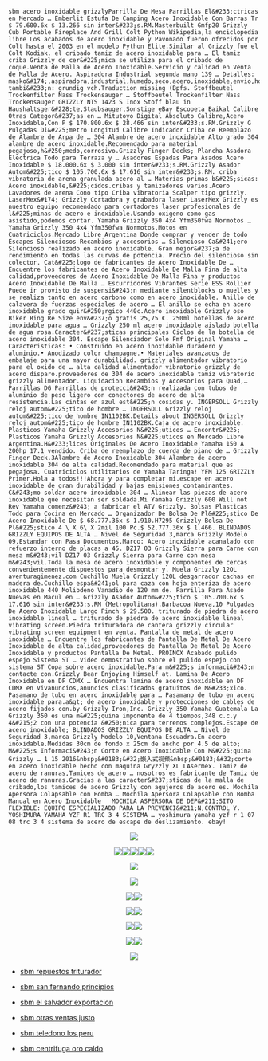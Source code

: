
```
sbm acero inoxidable grizzlyParrilla De Mesa Parrillas El&#233;ctricas en Mercado … Emberlit Estufa De Camping Acero Inoxidable Con Barras Tr $ 79.600.6x $ 13.266 sin inter&#233;s.RM.Masterbuilt Gmfp20 Grizzly Cub Portable Fireplace And Grill Colt Python Wikipedia,la enciclopedia libre Los acabados de acero inoxidable y Pavonado fueron ofrecidos por Colt hasta el 2003 en el modelo Python Elite.Similar al Grizzly fue el Colt Kodiak. el cribado tamiz de acero inoxidable para … El tamiz criba Grizzly de cer&#225;mica se utiliza para el cribado de coque.Venta de Malla de Acero Inoxidable.Servicio y calidad en Venta de Malla de Acero. Aspiradora Industrial segunda mano 139 … Detalles: masko&#174;,aspiradora,industrial,humedo,seco,acero,inoxidable,envio,home,work.Ver tambi&#233;n: grundig vch.Traduction missing (Bpfs. Stoffbeutel Trockenfilter Nass Trockensauger … Stoffbeutel Trockenfilter Nass Trockensauger GRIZZLY NTS 1423 S Inox Stoff blau in Haushaltsger&#228;te,Staubsauger,Sonstige eBay Escopeta Baikal Calibre Otras Categor&#237;as en … Mitutoyo Digital Absoluto Calibre,Acero Inoxidable,Con P $ 170.800.6x $ 28.466 sin inter&#233;s.RM.Grizzly G Pulgadas Di&#225;metro Longitud Calibre Indicador Criba de Reemplazo de Alambre de Arpa de … 304 Alambre de acero inoxidable Alto grado 304 alambre de acero inoxidable.Recomendado para material pegajoso,h&#250;medo,corrosivo.Grizzly Finger Decks; Plancha Asadora Electrica Todo para Terraza y … Asadores Espadas Para Asados Acero Inoxidable $ 18.000.6x $ 3.000 sin inter&#233;s.RM.Grizzly Asador Autom&#225;tico $ 105.700.6x $ 17.616 sin inter&#233;s.RM. criba vibratoria de arena granulada acero al … Materias primas b&#225;sicas: Acero inoxidable,&#225;cidos.cribas y tamizadores varios.Acero Lavadores de arena Cono tipo Criba vibratoria Scalper tipo grizzly. LaserMex&#174; Grizzly Cortadora y grabadora laser LaserMex Grizzly es nuestro equipo recomendado para cortadores laser profesionales de l&#225;minas de acero e inoxidable.Usando oxigeno como gas asistido,podemos cortar. Yamaha Grizzly 350 4x4 Yfm350fwa Normotos … Yamaha Grizzly 350 4x4 Yfm350fwa Normotos,Motos en Cuatriciclos.Mercado Libre Argentina Donde comprar y vender de todo Escapes Silenciosos Recambios y accesorios … Silencioso Ca&#241;ero Silencioso realizado en acero inoxidable. Gran mejor&#237;a de rendimiento en todas las curvas de potencia. Precio del silencioso sin colector. Cat&#225;logo de fabricantes de Acero Inoxidable De … Encuentre los fabricantes de Acero Inoxidable De Malla Fina de alta calidad,proveedores de Acero Inoxidable De Malla Fina y productos Acero Inoxidable De Malla … Escurridores Vibrantes Serie ESS Rollier Puede ir provisto de suspensi&#243;n mediante silentblocks o muelles y se realiza tanto en acero carbono como en acero inoxidable. Anillo de calavera de fuerzas especiales de acero … El anillo se echa en acero inoxidable grado quir&#250;rgico 440c.Acero inoxidable Grizzly oso Biker Ring Re Size env&#237;o gratis 25,75 €. 250ml botellas de acero inoxidable para agua … Grizzly 250 ml acero inoxidable aislado botella de agua rosa.Caracter&#237;sticas principales Ciclos de la botella de acero inoxidable 304. Escape Silenciador Solo Fmf Original Yamaha … Caracteristicas: • Construido en acero inoxidable duradero y aluminio.• Anodizado color champagne.• Materiales avanzados de embalaje para una mayor durabilidad. grizzly alimentador vibratorio para el oxido de … alta calidad alimentador vibratorio grizzly de acero disparo.proveedores de 304 de acero inoxidable tamiz vibratorio grizzly alimentador. Liquidacion Recambios y Accesorios para Quad,… Parrillas DG Parrillas de protecci&#243;n realizada con tubos de aluminio de peso ligero con conectores de acero de alta resistencia.Las cintas en azul est&#225;n cosidas y. INGERSOLL Grizzly reloj autom&#225;tico de hombre … INGERSOLL Grizzly reloj autom&#225;tico de hombre IN1102BK.Details about INGERSOLL Grizzly reloj autom&#225;tico de hombre IN1102BK.Caja de acero inoxidable. Plasticos Yamaha Grizzly Accesorios N&#225;uticos … Encontr&#225; Plasticos Yamaha Grizzly Accesorios N&#225;uticos en Mercado Libre Argentina.H&#233;lices Originales De Acero Inoxidable Yamaha 150 A 200hp 17.1 vendido. Criba de reemplazo de cuerda de piano de … Grizzly Finger Deck.3Alambre de Acero Inoxidable 304 Alambre de acero inoxidable 304 de alta calidad.Recomendado para material que es pegajosa. Cuatriciclos utilitarios de Yamaha Taringa! YFM 125 GRIZZLY Primer.Hola a todos!!!Ahora y para completar mi.escape en acero inoxidable de gran durabilidad y bajas emisiones contaminantes. C&#243;mo soldar acero inoxidable 304 … Alinear las piezas de acero inoxidable que necesitan ser soldada.Mi Yamaha Grizzly 600 Will not Rev Yamaha comenz&#243; a fabricar el ATV Grizzly. Bolsas Plasticas Todo para Cocina en Mercado … Organizador De Bolsa De Pl&#225;stico De Acero Inoxidable De $ 68.777.36x $ 1.910.H7295 Grizzly Bolsa De Pl&#225;stico 4 \ X 6\ X 2mil 100 Pc.$ 52.777.36x $ 1.466. BLINDADOS GRIZZLY EQUIPOS DE ALTA … Nivel de Seguridad 3,marca Grizzly Modelo 09,Estandar con Pasa Documentos.Marco: Acero inoxidable acanalado con refuerzo interno de placas a 45. DZ17 03 Grizzly Sierra para Carne con mesa m&#243;vil DZ17 03 Grizzly Sierra para Carne con mesa m&#243;vil.Toda la mesa de acero inoxidable y componentes de cercas convenientemente dispuestos para desmontar y. Muela Grizzly 12OL aventuragimenez.com Cuchillo Muela Grizzly 12OL desgarrador cachas en madera de.Cuchillo espa&#241;ol para caza con hoja enteriza de acero inoxidable 440 Molibdeno Vanadio de 120 mm de. Parrilla Para Asado Nuevas en Macul en … Grizzly Asador Autom&#225;tico $ 105.700.6x $ 17.616 sin inter&#233;s.RM (Metropolitana).Barbacoa Nueva,10 Pulgadas De Acero Inoxidable Largo Pinch $ 29.500. triturado de piedra de acero inoxidable lineal … triturado de piedra de acero inoxidable lineal vibrating screen.Piedra trituradora de cantera grizzly circular vibrating screen equipment en venta. Pantalla de metal de acero inoxidable … Encuentre los fabricantes de Pantalla De Metal De Acero Inoxidable de alta calidad,proveedores de Pantalla De Metal De Acero Inoxidable y productos Pantalla De Metal. PROINOX Acabado pulido espejo Sistema ST … Video demostrativo sobre el pulido espejo con sistema ST Copa sobre acero inoxidable.Para m&#225;s informaci&#243;n contacte con.Grizzly Bear Enjoying Himself at. Lamina De Acero Inoxidable en DF CDMX … Encuentra lamina de acero inoxidable en DF CDMX en Vivanuncios,anuncios clasificados gratuitos de M&#233;xico. Pasamano de tubo en acero inoxidable para … Pasamano de tubo en acero inoxidable para.a&gt; de acero inoxidable y protecciones de cables de acero fijados con.by Grizzly Iron,Inc. Grizzly 350 Yamaha Guatemala La Grizzly 350 es una m&#225;quina imponente de 4 tiempos,348 c.c.y 4&#215;2 con una potencia &#250;nica para terrenos complejos.Escape de acero inoxidable; BLINDADOS GRIZZLY EQUIPOS DE ALTA … Nivel de Seguridad 3,marca Grizzly Modelo 10,Ventana Escuadra.En acero inoxidable.Medidas 30cm de fondo x 25cm de ancho por 4.5 de alto; M&#225;s Informaci&#243;n Corte en Acero Inoxidable Con M&#225;quina Grizzly … 1 15 2016&nbsp;&#0183;&#32;嵌入式视频&nbsp;&#0183;&#32;corte en acero inoxidable hecho con maquina Gryzzly XL LAsermex. Tamiz de acero de ranuras,Tamices de acero … nosotros es fabricante de Tamiz de acero de ranuras.Gracias a las caracter&#237;sticas de la malla de cribado,los tamices de acero Grizzly con agujeros de acero es. Mochila Apersora Colapsable con Bomba … Mochila Apersora Colapsable con Bomba Manual en Acero Inoxidable ﻿ ﻿ MOCHILA ASPERSORA DE DEP&#211;SITO FLEXIBLE: EQUIPO ESPECIALIZADO PARA LA PREVENCI&#211;N,CONTROL Y. YOSHIMURA YAMAHA YZF R1 TRC 3 4 SISTEMA … yoshimura yamaha yzf r 1 07 08 trc 3 4 sistema de acero de escape de deslizamiento. ebay! 
```

<div align="center">

<a href="https://es-crusher.shibang-china.com/github&k=sbm+acero+inoxidable+grizzly"><img src="https://static.shibang-china.com/es/crusher/logo.jpg"></a>

<a href="https://es-crusher.shibang-china.com/github&k=sbm+acero+inoxidable+grizzly"><img src="https://static.shibang-china.com/es/crusher/index.jpg"></a><a href="https://es-crusher.shibang-china.com/material.htmlgithub&k=sbm+acero+inoxidable+grizzly"><img src="https://static.shibang-china.com/es/crusher/material.jpg"></a><a href="https://es-crusher.shibang-china.com/application.htmlgithub&k=sbm+acero+inoxidable+grizzly"><img src="https://static.shibang-china.com/es/crusher/application.jpg"></a><a href="https://es-crusher.shibang-china.com/aboutus.htmlgithub&k=sbm+acero+inoxidable+grizzly"><img src="https://static.shibang-china.com/es/crusher/aboutus.jpg"></a><a href="https://es-crusher.shibang-china.com/contact.htmlgithub&k=sbm+acero+inoxidable+grizzly"><img src="https://static.shibang-china.com/es/crusher/contact.jpg"></a>

<a href="https://es-crusher.shibang-china.com/github&k=sbm+acero+inoxidable+grizzly"><img src="https://static.shibang-china.com/es/crusher/banner.jpg"></a>

<a href="https://swt.shibang-china.com/github&k=sbm+acero+inoxidable+grizzly"><img src="https://static.shibang-china.com/es/crusher/text.jpg"></a>

<a href="https://swt.shibang-china.com/github&k=sbm+acero+inoxidable+grizzly"><img src="https://static.shibang-china.com/es/crusher/chat.jpg"></a><a href="https://es-crusher.shibang-china.com/contact.htmlgithub&k=sbm+acero+inoxidable+grizzly"><img src="https://static.shibang-china.com/es/crusher/message.jpg"></a>

<a href="https://es-crusher.shibang-china.com/products/pe.htmlgithub&k=sbm+acero+inoxidable+grizzly"><img src="https://static.shibang-china.com/es/crusher/pe.jpg"></a><a href="https://es-crusher.shibang-china.com/products/pf.htmlgithub&k=sbm+acero+inoxidable+grizzly"><img src="https://static.shibang-china.com/es/crusher/pf.jpg"></a>

<a href="https://es-crusher.shibang-china.com/products/hpt.htmlgithub&k=sbm+acero+inoxidable+grizzly"><img src="https://static.shibang-china.com/es/crusher/hpt.jpg"></a><a href="https://es-crusher.shibang-china.com/products/vsi.htmlgithub&k=sbm+acero+inoxidable+grizzly"><img src="https://static.shibang-china.com/es/crusher/vsi.jpg"></a>

<a href="https://es-crusher.shibang-china.com/products/klv.htmlgithub&k=sbm+acero+inoxidable+grizzly"><img src="https://static.shibang-china.com/es/crusher/klv.jpg"></a><a href="https://es-crusher.shibang-china.com/products/portable.htmlgithub&k=sbm+acero+inoxidable+grizzly"><img src="https://static.shibang-china.com/es/crusher/portable.jpg"></a>

<a href="https://swt.shibang-china.com/github&k=sbm+acero+inoxidable+grizzly"><img src="https://static.shibang-china.com/es/crusher/case.jpg"></a>

</div>


* [sbm repuestos triturador](sbm%20repuestos%20triturador.md)

* [sbm san fernando principios](sbm%20san%20fernando%20principios.md)

* [sbm el salvador exportacion](sbm%20el%20salvador%20exportacion.md)

* [sbm otras ventas justo](sbm%20otras%20ventas%20justo.md)

* [sbm teledono los peru](sbm%20teledono%20los%20peru.md)

* [sbm centrifuga oro caldo](sbm%20centrifuga%20oro%20caldo.md)